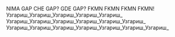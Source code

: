 NIMA GAP
CHE GAP? 
GDE GAP?
FKMN FKMN FKMN FKMN!
Узгариш_Узгариш_Узгариш_Узгариш_Узгариш_
Узгариш_Узгариш_Узгариш_Узгариш_Узгариш_Узгариш_
Узгариш_Узгариш_Узгариш_Узгариш_Узгариш_Узгариш_Узгариш_
